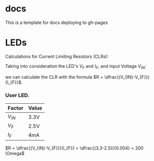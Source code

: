 # docs

This is a template for docs deploying to gh-pages


# LEDs

Calculations for Current Limiting Resistors (CLRs):

Taking into consideration the LED's $V_{F}$ and $I_{F}$, and input Voltage $V_{IN}$: 

we can calculate the CLR with the formula $R = \dfrac{(V_{IN}-V_{F})}{I_{F}}$.

### User LED.

| Factor     | Value |
| ---------- | ----- |
| $V_{IN}$ | 3.3V  |
| $V_{F}$  | 2.5V  |
| $I_{F}$  | 4mA   |

$R = \dfrac{(V_{IN}-V_{F})}{I_{F}} = \dfrac{(3.3-2.5)}{0.004} = 200 \Omega$
